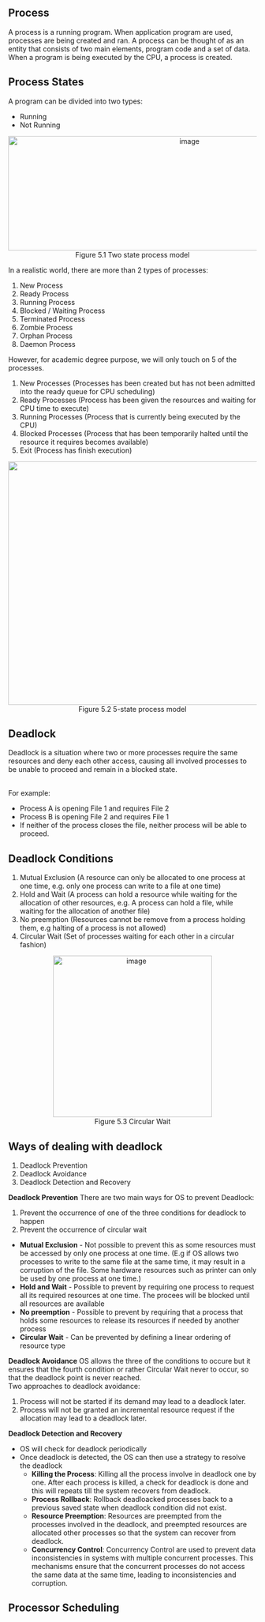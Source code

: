 ## Process
A process is a running program. When application program are used, processes are being created and ran. A process can be thought of as an entity that consists of two main elements, program code and a set of data. When a program is being executed by the CPU, a process is created. 

## Process States
A program can be divided into two types:
- Running
- Not Running

<p align="center">
<img width="719" height="232" alt="image" src="https://github.com/user-attachments/assets/00ae31fb-d47f-4273-8bbe-7f72da32cf04" /> <br>
Figure 5.1 Two state process model
</p>

In a realistic world, there are more than 2 types of processes:
1. New Process
2. Ready Process
3. Running Process
4. Blocked / Waiting Process
5. Terminated Process
6. Zombie Process
7. Orphan Process
8. Daemon Process

However, for academic degree purpose, we will only touch on 5 of the processes.
1. New Processes (Processes has been created but has not been admitted into the ready queue for CPU scheduling)
3. Ready Processes (Process has been given the resources and waiting for CPU time to execute)
4. Running Processes (Process that is currently being executed by the CPU)
5. Blocked Processes (Process that has been temporarily halted until the resource it requires becomes available)
6. Exit (Process has finish execution)

<p align="center">
<img width="1177" height="493" alt="image" src="https://github.com/user-attachments/assets/30d53c08-ff56-4114-a41f-17190ae867a4" /><br>
Figure 5.2 5-state process model
</p>

## Deadlock
Deadlock is a situation where two or more processes require the same resources and deny each other access, causing all involved processes to be unable to proceed and remain in a blocked state. <br><br>

For example:
- Process A is opening File 1 and requires File 2
- Process B is opening File 2 and requires File 1
- If neither of the process closes the file, neither process will be able to proceed.

## Deadlock Conditions
1. Mutual Exclusion (A resource can only be allocated to one process at one time, e.g. only one process can write to a file at one time)
2. Hold and Wait (A process can hold a resource while waiting for the allocation of other resources, e.g. A process can hold a file, while waiting for the allocation of another file)
3. No preemption (Resources cannot be remove from a process holding them, e.g halting of a process is not allowed)
4. Circular Wait (Set of processes waiting for each other in a circular fashion)

<p align="center">
<img width="322" height="327" alt="image" src="https://github.com/user-attachments/assets/ffeaa784-955e-40a0-b3b5-7944102b48e0" /><br>
Figure 5.3 Circular Wait
</p>

## Ways of dealing with deadlock
1. Deadlock Prevention
2. Deadlock Avoidance
3. Deadlock Detection and Recovery

**Deadlock Prevention**
There are two main ways for OS to prevent Deadlock:
1. Prevent the occurrence of one of the three conditions for deadlock to happen
2. Prevent the occurrence of circular wait

- **Mutual Exclusion** - Not possible to prevent this as some resources must be accessed by only one process at one time. (E.g if OS allows two processes to write to the same file at the same time, it may result in a corruption of the file. Some hardware resources such as printer can only be used by one process at one time.)
- **Hold and Wait** - Possible to prevent by requiring one process  to request all its required resources at one time. The procees will be blocked until all resources are available
- **No preemption** - Possible to prevent by requiring that a process that holds some resources to release its resources if needed by another process
- **Circular Wait** - Can be prevented by defining a linear ordering of resource type

**Deadlock Avoidance**
OS allows the three of the conditions to occure but it ensures that the fourth condition or rather Circular Wait never to occur, so that the deadlock point is never reached. <br>
Two approaches to deadlock avoidance:
1. Process will not be started if its demand may lead to a deadlock later.
2. Process will not be granted an incremental resource request if the allocation may lead to a deadlock later.

**Deadlock Detection and Recovery**
- OS will check for deadlock periodically
- Once deadlock is detected, the OS can then use a strategy to resolve the deadlock
  - **Killing the Process**: Killing all the process involve in deadlock one by one. After each process is killed, a check for deadlock is done and this will repeats till the system recovers from deadlock.
  - **Process Rollback**: Rollback deadloacked processes back to a previous saved state when deadlock condition did not exist.
  - **Resource Preemption**: Resources are preempted from the processes involved in the deadlock, and preempted resources are allocated other processes so that the system can recover from deadlock.
  - **Concurrency Control**: Concurrency Control are used to prevent data inconsistencies in systems with multiple concurrent processes. This mechanisms ensure that the concurrent processes do not access the same data at the same time, leading to inconsistencies and corruption.

## Processor Scheduling
































































































